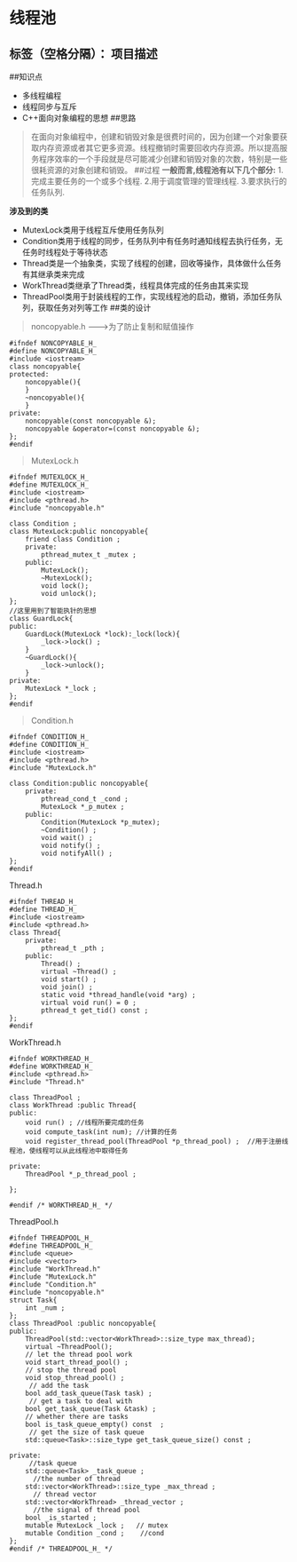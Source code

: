 # 线程池

标签（空格分隔）： 项目描述
---

##知识点
 - 多线程编程
 - 线程同步与互斥
 - C++面向对象编程的思想
##思路

> 在面向对象编程中，创建和销毁对象是很费时间的，因为创建一个对象要获取内存资源或者其它更多资源。线程撤销时需要回收内存资源。所以提高服务程序效率的一个手段就是尽可能减少创建和销毁对象的次数，特别是一些很耗资源的对象创建和销毁。
##过程
**一般而言,线程池有以下几个部分:**
1.完成主要任务的一个或多个线程.
2.用于调度管理的管理线程.
3.要求执行的任务队列.

**涉及到的类**

 - MutexLock类用于线程互斥使用任务队列
 - Condition类用于线程的同步，任务队列中有任务时通知线程去执行任务，无任务时线程处于等待状态
 - Thread类是一个抽象类，实现了线程的创建，回收等操作，具体做什么任务有其继承类来完成
 - WorkThread类继承了Thread类，线程具体完成的任务由其来实现
 - ThreadPool类用于封装线程的工作，实现线程池的启动，撤销，添加任务队列，获取任务对列等工作
##类的设计

> noncopyable.h   --->为了防止复制和赋值操作

```
#ifndef NONCOPYABLE_H_
#define NONCOPYABLE_H_
#include <iostream>
class noncopyable{
protected:
	noncopyable(){
	}
	~noncopyable(){
	}
private:
	noncopyable(const noncopyable &);
	noncopyable &operator=(const noncopyable &);
};
#endif
```
> MutexLock.h
```
#ifndef MUTEXLOCK_H_
#define MUTEXLOCK_H_
#include <iostream>
#include <pthread.h>
#include "noncopyable.h"

class Condition ;
class MutexLock:public noncopyable{
	friend class Condition ;
	private:
		pthread_mutex_t _mutex ;
	public:
		MutexLock();
		~MutexLock();
		void lock();
		void unlock();
};
//这里用到了智能执针的思想
class GuardLock{
public:
	GuardLock(MutexLock *lock):_lock(lock){
		_lock->lock() ;
	}
	~GuardLock(){
		_lock->unlock();
	}
private:
	MutexLock *_lock ;
};
#endif
```

> Condition.h
```
#ifndef CONDITION_H_
#define CONDITION_H_
#include <iostream>
#include <pthread.h>
#include "MutexLock.h"

class Condition:public noncopyable{
	private:
		pthread_cond_t _cond ;
		MutexLock *_p_mutex ;
	public:
		Condition(MutexLock *p_mutex);
		~Condition() ;
		void wait() ;
		void notify() ;
		void notifyAll() ;
};
#endif
```
Thread.h
```
#ifndef THREAD_H_
#define THREAD_H_
#include <iostream>
#include <pthread.h>
class Thread{
	private:
		pthread_t _pth ;
	public:
		Thread() ;
		virtual ~Thread() ;
		void start() ;
		void join() ;
		static void *thread_handle(void *arg) ;
		virtual void run() = 0 ;
		pthread_t get_tid() const ;
};
#endif
```
WorkThread.h
```
#ifndef WORKTHREAD_H_
#define WORKTHREAD_H_
#include <pthread.h>
#include "Thread.h"

class ThreadPool ;
class WorkThread :public Thread{
public:
	void run() ; //线程所要完成的任务
	void compute_task(int num); //计算的任务
	void register_thread_pool(ThreadPool *p_thread_pool) ;  //用于注册线程池，使线程可以从此线程池中取得任务

private:
	ThreadPool *_p_thread_pool ;

};

#endif /* WORKTHREAD_H_ */
```
ThreadPool.h
```
#ifndef THREADPOOL_H_
#define THREADPOOL_H_
#include <queue>
#include <vector>
#include "WorkThread.h"
#include "MutexLock.h"
#include "Condition.h"
#include "noncopyable.h"
struct Task{
	int _num ;
};
class ThreadPool :public noncopyable{
public:
	ThreadPool(std::vector<WorkThread>::size_type max_thread);
    virtual ~ThreadPool();
    // let the thread pool work
	void start_thread_pool() ;
    // stop the thread pool  
	void stop_thread_pool() ;      
     // add the task
	bool add_task_queue(Task task) ; 
     // get a task to deal with 
	bool get_task_queue(Task &task) ;  
    // whether there are tasks
	bool is_task_queue_empty() const  ;
     // get the size of task queue  
	std::queue<Task>::size_type get_task_queue_size() const ; 

private:
     //task queue
	std::queue<Task> _task_queue ; 
      //the number of thread
	std::vector<WorkThread>::size_type _max_thread ; 
      // thread vector
	std::vector<WorkThread> _thread_vector ;   
      //the signal of thread pool
	bool _is_started ; 
	mutable MutexLock _lock ;   // mutex
	mutable Condition _cond ;    //cond
};
#endif /* THREADPOOL_H_ */
```


